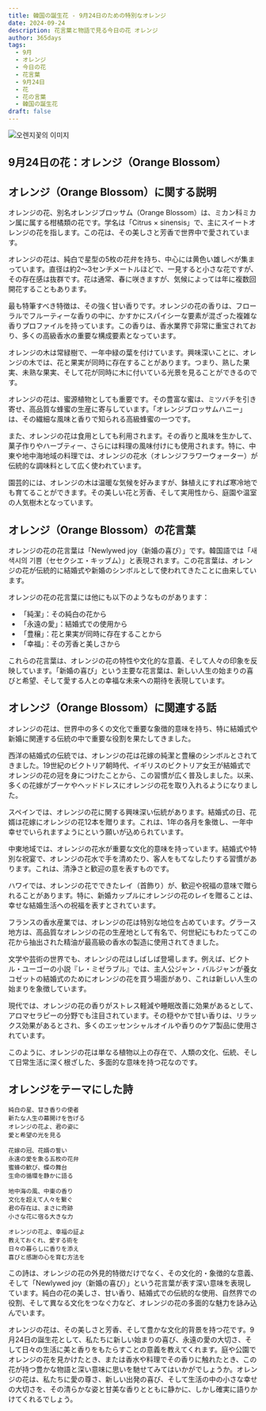 ```yaml
---
title: 韓国の誕生花 - 9月24日のための特別なオレンジ
date: 2024-09-24
description: 花言葉と物語で見る今日の花 オレンジ
author: 365days
tags:
  - 9月
  - オレンジ
  - 今日の花
  - 花言葉
  - 9月24日
  - 花
  - 花の言葉
  - 韓国の誕生花
draft: false
---
```



![오렌지꽃의 이미지](https://cdn.pixabay.com/photo/2020/04/03/16/23/Orange-blossom-4999435_1280.jpg#center)


## 9月24日の花：オレンジ（Orange Blossom）

## オレンジ（Orange Blossom）に関する説明

オレンジの花、別名オレンジブロッサム（Orange Blossom）は、ミカン科ミカン属に属する柑橘類の花です。学名は「Citrus × sinensis」で、主にスイートオレンジの花を指します。この花は、その美しさと芳香で世界中で愛されています。

オレンジの花は、純白で星型の5枚の花弁を持ち、中心には黄色い雄しべが集まっています。直径は約2〜3センチメートルほどで、一見すると小さな花ですが、その存在感は抜群です。花は通常、春に咲きますが、気候によっては年に複数回開花することもあります。

最も特筆すべき特徴は、その強く甘い香りです。オレンジの花の香りは、フローラルでフルーティーな香りの中に、かすかにスパイシーな要素が混ざった複雑な香りプロファイルを持っています。この香りは、香水業界で非常に重宝されており、多くの高級香水の重要な構成要素となっています。

オレンジの木は常緑樹で、一年中緑の葉を付けています。興味深いことに、オレンジの木では、花と果実が同時に存在することがあります。つまり、熟した果実、未熟な果実、そして花が同時に木に付いている光景を見ることができるのです。

オレンジの花は、蜜源植物としても重要です。その豊富な蜜は、ミツバチを引き寄せ、高品質な蜂蜜の生産に寄与しています。「オレンジブロッサムハニー」は、その繊細な風味と香りで知られる高級蜂蜜の一つです。

また、オレンジの花は食用としても利用されます。その香りと風味を生かして、菓子作りやハーブティー、さらには料理の風味付けにも使用されます。特に、中東や地中海地域の料理では、オレンジの花水（オレンジフラワーウォーター）が伝統的な調味料として広く使われています。

園芸的には、オレンジの木は温暖な気候を好みますが、鉢植えにすれば寒冷地でも育てることができます。その美しい花と芳香、そして実用性から、庭園や温室の人気樹木となっています。

## オレンジ（Orange Blossom）の花言葉

オレンジの花の花言葉は「Newlywed joy（新婚の喜び）」です。韓国語では「새색시의 기쁨（セセクシエ・キッブム）」と表現されます。この花言葉は、オレンジの花が伝統的に結婚式や新婚のシンボルとして使われてきたことに由来しています。

オレンジの花の花言葉には他にも以下のようなものがあります：

- 「純潔」：その純白の花から
- 「永遠の愛」：結婚式での使用から
- 「豊穣」：花と果実が同時に存在することから
- 「幸福」：その芳香と美しさから

これらの花言葉は、オレンジの花の特性や文化的な意義、そして人々の印象を反映しています。「新婚の喜び」という主要な花言葉は、新しい人生の始まりの喜びと希望、そして愛する人との幸福な未来への期待を表現しています。

## オレンジ（Orange Blossom）に関連する話

オレンジの花は、世界中の多くの文化で重要な象徴的意味を持ち、特に結婚式や新婚に関連する伝統の中で重要な役割を果たしてきました。

西洋の結婚式の伝統では、オレンジの花は花嫁の純潔と豊穣のシンボルとされてきました。19世紀のビクトリア朝時代、イギリスのビクトリア女王が結婚式でオレンジの花の冠を身につけたことから、この習慣が広く普及しました。以来、多くの花嫁がブーケやヘッドドレスにオレンジの花を取り入れるようになりました。

スペインでは、オレンジの花に関する興味深い伝統があります。結婚式の日、花婿は花嫁にオレンジの花12本を贈ります。これは、1年の各月を象徴し、一年中幸せでいられますようにという願いが込められています。

中東地域では、オレンジの花水が重要な文化的意味を持っています。結婚式や特別な祝宴で、オレンジの花水で手を清めたり、客人をもてなしたりする習慣があります。これは、清浄さと歓迎の意を表すものです。

ハワイでは、オレンジの花でできたレイ（首飾り）が、歓迎や祝福の意味で贈られることがあります。特に、新婚カップルにオレンジの花のレイを贈ることは、幸せな結婚生活への祝福を表すとされています。

フランスの香水産業では、オレンジの花は特別な地位を占めています。グラース地方は、高品質なオレンジの花の生産地として有名で、何世紀にもわたってこの花から抽出された精油が最高級の香水の製造に使用されてきました。

文学や芸術の世界でも、オレンジの花はしばしば登場します。例えば、ビクトル・ユーゴーの小説『レ・ミゼラブル』では、主人公ジャン・バルジャンが養女コゼットの結婚式のためにオレンジの花を買う場面があり、これは新しい人生の始まりを象徴しています。

現代では、オレンジの花の香りがストレス軽減や睡眠改善に効果があるとして、アロマセラピーの分野でも注目されています。その穏やかで甘い香りは、リラックス効果があるとされ、多くのエッセンシャルオイルや香りのケア製品に使用されています。

このように、オレンジの花は単なる植物以上の存在で、人類の文化、伝統、そして日常生活に深く根ざした、多面的な意味を持つ花なのです。

## オレンジをテーマにした詩

```
純白の星、甘き香りの使者
新たな人生の幕開けを告げる
オレンジの花よ、君の姿に
愛と希望の光を見る

花嫁の冠、花婿の誓い
永遠の愛を象る五枚の花弁
蜜蜂の歓び、蝶の舞台
生命の循環を静かに語る

地中海の風、中東の香り
文化を超えて人々を繋ぐ
君の存在は、まさに奇跡
小さな花に宿る大きな力

オレンジの花よ、幸福の証よ
教えておくれ、愛する術を
日々の暮らしに香りを添え
喜びと感謝の心を育む方法を
```

この詩は、オレンジの花の外見的特徴だけでなく、その文化的・象徴的な意義、そして「Newlywed joy（新婚の喜び）」という花言葉が表す深い意味を表現しています。純白の花の美しさ、甘い香り、結婚式での伝統的な使用、自然界での役割、そして異なる文化をつなぐ力など、オレンジの花の多面的な魅力を詠み込んでいます。

オレンジの花は、その美しさと芳香、そして豊かな文化的背景を持つ花です。9月24日の誕生花として、私たちに新しい始まりの喜び、永遠の愛の大切さ、そして日々の生活に美と香りをもたらすことの意義を教えてくれます。庭や公園でオレンジの花を見かけたとき、または香水や料理でその香りに触れたとき、この花が持つ豊かな物語と深い意味に思いを馳せてみてはいかがでしょうか。オレンジの花は、私たちに愛の尊さ、新しい出発の喜び、そして生活の中の小さな幸せの大切さを、その清らかな姿と甘美な香りとともに静かに、しかし確実に語りかけてくれるでしょう。